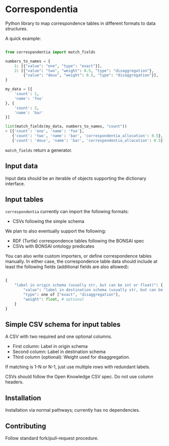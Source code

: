 # Correspondentia

Python library to map correspondence tables in different formats to data structures.

A quick example:

```python

from correspondentia import match_fields

numbers_to_names = {
    1: [{"value": "one", "type": "exact"}],
    2: [{"value": "two", "weight": 0.5, "type": "disaggregation"},
        {"value": "deux", "weight": 0.5, "type": "disaggregation"}],
}

my_data = [{
    'count': 1,
    'name': 'foo'
}, {
    'count': 2,
    'name': 'bar'
}]

list(match_fields(my_data, numbers_to_names, "count"))
> [{'count': 'one', 'name': 'foo'},
   {'count': 'two', 'name': 'bar', 'correspondentia_allocation': 0.5},
   {'count': 'deux', 'name': 'bar', 'correspondentia_allocation': 0.5}]

```

`match_fields` return a generator.

## Input data

Input data should be an iterable of objects supporting the dictionary interface.

## Input tables

`correspondentia` currently can import the following formats:

* CSVs following the simple schema

We plan to also eventually support the following:

* RDF (Turtle) correspondence tables following the BONSAI spec
* CSVs with BONSAI ontology predicates

You can also write custom importers, or define correspondence tables manually. In either case, the correspondence table data should include at least the following fields (additional fields are also allowed):

```python

{
    "label in origin schema (usually str, but can be int or float)": {
        "value": "label in destination schema (usually str, but can be int or float)",
        "type": one of ["exact", "disaggregation"],
        "weight": float, # optional
    }
}

```

## Simple CSV schema for input tables

A CSV with two required and one optional columns.

* First column: Label in origin schema
* Second column: Label in destination schema
* Third column (optional): Weight used for disaggregation.

If matching is 1-N or N-1, just use multiple rows with redundant labels.

CSVs should follow the Open Knowledge CSV spec. Do not use column headers.

## Installation

Installation via normal pathways; currently has no dependencies.

## Contributing

Follow standard fork/pull-request procedure.
